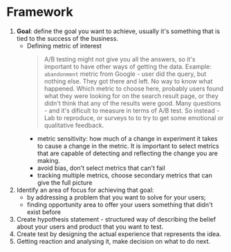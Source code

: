 # Framework

1. **Goal**: define the goal you want to achieve, usually it's something that is tied to the success of the business.
    - Defining metric of interest
      > A/B testing might not give you all the answers, so it's important to have other ways of getting the data. Example: `abandonment` metric from Google - user did the query, but nothing else. They got there and left. No way to know what happened. Which metric to choose here, probably users found what they were looking for on the search result page, or they didn't think that any of the results were good. Many questions - and it's dificult to measure in terms of A/B test. So instead - Lab to reproduce, or surveys to to try to get some emotional or qualitative feedback.
      - metric sensitivity: how much of a change in experiment it takes to cause a change in the metric. It is important to select metrics that are capable of detecting and reflecting the change you are making.
      - avoid bias, don't select metrics that can't fail
      - tracking multiple metrics, choose secondary metrics that can give the full picture
3. Identify an area of focus for achieving that goal:
    - by addressing a problem that you want to solve for your users;
    - finding opportunity area to offer your users something that didn't exist before
4. Create hypothesis statement - structured way of describing the belief about your users and product that you want to test.
5. Create test by designing the actual experience that represents the idea.
6. Getting reaction and analysing it, make decision on what to do next.
